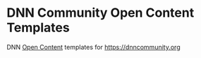 # DNN Community Open Content Templates
DNN [Open Content](https://opencontent.readme.io/) templates for https://dnncommunity.org
